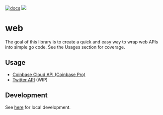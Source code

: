 [![docs](https://img.shields.io/static/v1?label=doc&message=reference&color=blue)](https://pkg.go.dev/github.com/alpine-hodler/web)
<a href="https://goreportcard.com/report/github.com/alpine-hodler/web"><img src="https://goreportcard.com/badge/github.com/alpine-hodler/web"></a>


# web

The goal of this library is to create a quick and easy way to wrap web APIs into simple go code.  See the Usages section for coverage.

## Usage
- [Coinbase Cloud API (Coinbase Pro)](https://github.com/alpine-hodler/web/blob/main/pkg/coinbasepro/README.md)
- [Twitter API](https://github.com/alpine-hodler/web/blob/main/pkg/twitter/README.md) (WIP)

## Development

See [here](https://github.com/alpine-hodler/web/blob/main/docs/development.md#development) for local development.
